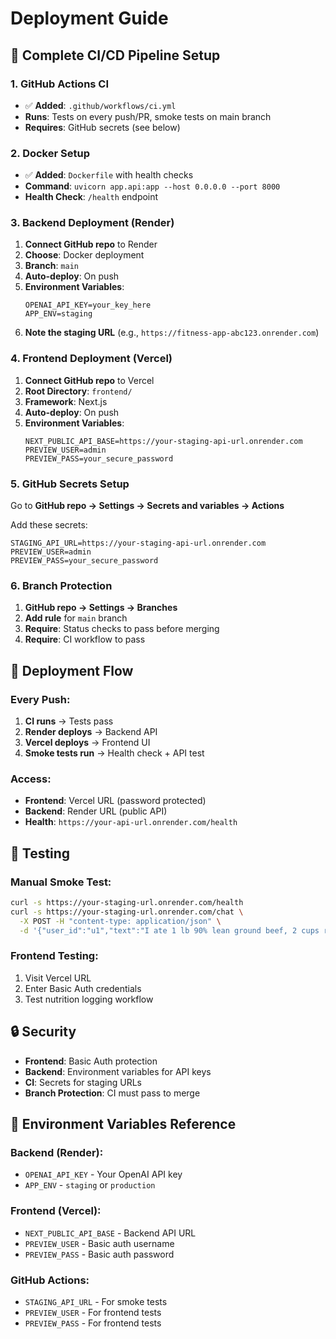 # Deployment Guide

## 🚀 Complete CI/CD Pipeline Setup

### 1. GitHub Actions CI
- ✅ **Added**: `.github/workflows/ci.yml`
- **Runs**: Tests on every push/PR, smoke tests on main branch
- **Requires**: GitHub secrets (see below)

### 2. Docker Setup
- ✅ **Added**: `Dockerfile` with health checks
- **Command**: `uvicorn app.api:app --host 0.0.0.0 --port 8000`
- **Health Check**: `/health` endpoint

### 3. Backend Deployment (Render)
1. **Connect GitHub repo** to Render
2. **Choose**: Docker deployment
3. **Branch**: `main`
4. **Auto-deploy**: On push
5. **Environment Variables**:
   ```
   OPENAI_API_KEY=your_key_here
   APP_ENV=staging
   ```
6. **Note the staging URL** (e.g., `https://fitness-app-abc123.onrender.com`)

### 4. Frontend Deployment (Vercel)
1. **Connect GitHub repo** to Vercel
2. **Root Directory**: `frontend/`
3. **Framework**: Next.js
4. **Auto-deploy**: On push
5. **Environment Variables**:
   ```
   NEXT_PUBLIC_API_BASE=https://your-staging-api-url.onrender.com
   PREVIEW_USER=admin
   PREVIEW_PASS=your_secure_password
   ```

### 5. GitHub Secrets Setup
Go to **GitHub repo → Settings → Secrets and variables → Actions**

Add these secrets:
```
STAGING_API_URL=https://your-staging-api-url.onrender.com
PREVIEW_USER=admin
PREVIEW_PASS=your_secure_password
```

### 6. Branch Protection
1. **GitHub repo → Settings → Branches**
2. **Add rule** for `main` branch
3. **Require**: Status checks to pass before merging
4. **Require**: CI workflow to pass

## 🔄 Deployment Flow

### Every Push:
1. **CI runs** → Tests pass
2. **Render deploys** → Backend API
3. **Vercel deploys** → Frontend UI
4. **Smoke tests run** → Health check + API test

### Access:
- **Frontend**: Vercel URL (password protected)
- **Backend**: Render URL (public API)
- **Health**: `https://your-api-url.onrender.com/health`

## 🧪 Testing

### Manual Smoke Test:
```bash
curl -s https://your-staging-url.onrender.com/health
curl -s https://your-staging-url.onrender.com/chat \
  -X POST -H "content-type: application/json" \
  -d '{"user_id":"u1","text":"I ate 1 lb 90% lean ground beef, 2 cups rice"}'
```

### Frontend Testing:
1. Visit Vercel URL
2. Enter Basic Auth credentials
3. Test nutrition logging workflow

## 🔒 Security

- **Frontend**: Basic Auth protection
- **Backend**: Environment variables for API keys
- **CI**: Secrets for staging URLs
- **Branch Protection**: CI must pass to merge

## 📝 Environment Variables Reference

### Backend (Render):
- `OPENAI_API_KEY` - Your OpenAI API key
- `APP_ENV` - `staging` or `production`

### Frontend (Vercel):
- `NEXT_PUBLIC_API_BASE` - Backend API URL
- `PREVIEW_USER` - Basic auth username
- `PREVIEW_PASS` - Basic auth password

### GitHub Actions:
- `STAGING_API_URL` - For smoke tests
- `PREVIEW_USER` - For frontend tests
- `PREVIEW_PASS` - For frontend tests
